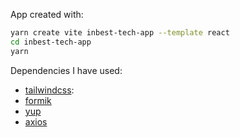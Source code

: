 App created with:

```bash
yarn create vite inbest-tech-app --template react
cd inbest-tech-app
yarn
```

Dependencies I have used:

- [tailwindcss](https://tailwindcss.com/docs/guides/vite):
- [formik](https://www.npmjs.com/package/formik)
- [yup](https://www.npmjs.com/package/yup)
- [axios](https://www.npmjs.com/package/axios)
